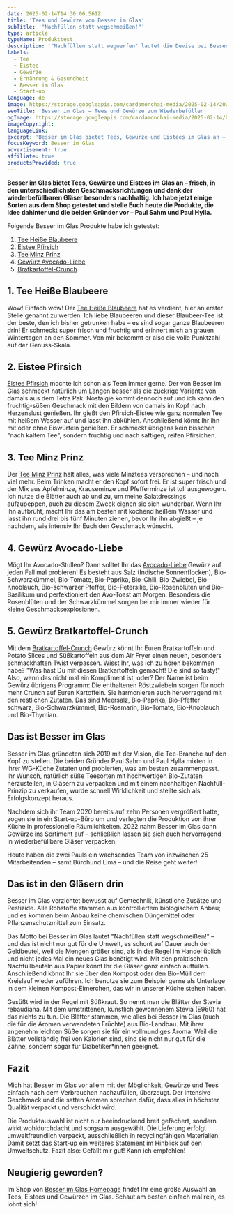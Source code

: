 ```yaml
---
date: 2025-02-14T14:30:06.561Z
title: 'Tees und Gewürze von Besser im Glas'
subTitle: '"Nachfüllen statt wegschmeißen!"'
type: article
typeName: Produkttest
description: '"Nachfüllen statt wegwerfen" lautet die Devise bei Besser im Glas. Erfahrt hier alles über die Tees und Gewürze aus Gläsern zum Wiederbefüllen!'
labels:
  - Tee
  - Eistee
  - Gewürze
  - Ernährung & Gesundheit
  - Besser im Glas
  - Start-up
language: de
image: https://storage.googleapis.com/cardamonchai-media/2025-02-14/2025-02-13-besser-im-glas-soundsvegan-1-jpg-imagine-383848_5b4c48_1024_768/640.webp
seoTitle: 'Besser im Glas – Tees und Gewürze zum Wiederbefüllen'
ogImage: https://storage.googleapis.com/cardamonchai-media/2025-02-14/besser-im-glas-jpg-imagine-382828_796059_1200_628/640.webp
imageCopyright:
languageLink:
excerpt: 'Besser im Glas bietet Tees, Gewürze und Eistees im Glas an – frisch, in den unterschiedlichsten Geschmacksrichtungen und dank der wiederbefüllbaren Gläser besonders nachhaltig. Ich habe jetzt einige Sorten aus dem Shop getestet und stelle Euch heute die Produkte, die Idee dahinter und die beiden Gründer vor – Paul Sahm und Paul Hylla.'
focusKeyword: Besser im Glas
advertisement: true
affiliate: true
productsProvided: true
---
```


**Besser im Glas bietet Tees, Gewürze und Eistees im Glas an – frisch, in den unterschiedlichsten Geschmacksrichtungen und dank der wiederbefüllbaren Gläser besonders nachhaltig. Ich habe jetzt einige Sorten aus dem Shop getestet und stelle Euch heute die Produkte, die Idee dahinter und die beiden Gründer vor – Paul Sahm und Paul Hylla.**

Folgende Besser im Glas Produkte habe ich getestet:

1. [Tee Heiße Blaubeere](#tee-heisse-blaubeere)
2. [Eistee Pfirsich](#eistee-pfirsich)
3. [Tee Minz Prinz](#tee-minz-prinz)
4. [Gewürz Avocado-Liebe](#gewuerz-avocado-liebe)
5. [Bratkartoffel-Crunch](#gewuerz-bratkartoffel-crunch)

<Gallery name="besser-im-glas-1" />

<div id="tee-heisse-blaubeere"></div>

## 1. Tee Heiße Blaubeere

Wow! Einfach wow! Der [Tee Heiße Blaubeere](https://tidd.ly/3EEnBU5) hat es verdient, hier an erster Stelle genannt zu werden. Ich liebe Blaubeeren und dieser Blaubeer-Tee ist der beste, den ich bisher getrunken habe – es sind sogar ganze Blaubeeren drin! Er schmeckt super frisch und fruchtig und erinnert mich an grauen Wintertagen an den Sommer. Von mir bekommt er also die volle Punktzahl auf der Genuss-Skala.

<div id="eistee-pfirsich"></div>

## 2. Eistee Pfirsich

[Eistee Pfirsich](https://tidd.ly/4b2mUzT) mochte ich schon als Teen immer gerne. Der von Besser im Glas schmeckt natürlich um Längen besser als die zuckrige Variante von damals aus dem Tetra Pak. Nostalgie kommt dennoch auf und ich kann den fruchtig-süßen Geschmack mit den Bildern von damals im Kopf nach Herzenslust genießen. Ihr gießt den Pfirsich-Eistee wie ganz normalen Tee mit heißem Wasser auf und lasst ihn abkühlen. Anschließend könnt Ihr ihn mit oder ohne Eiswürfeln genießen. Er schmeckt übrigens kein bisschen "nach kaltem Tee", sondern fruchtig und nach saftigen, reifen Pfirsichen.

<div id="tee-minz-prinz"></div>

## 3. Tee Minz Prinz

Der [Tee Minz Prinz](https://tidd.ly/3D3EtD0) hält alles, was viele Minztees versprechen – und noch viel mehr. Beim Trinken macht er den Kopf sofort frei. Er ist super frisch und der Mix aus Apfelminze, Krauseminze und Pfefferminze ist toll ausgewogen. Ich nutze die Blätter auch ab und zu, um meine Salatdressings aufzupeppen, auch zu diesem Zweck eignen sie sich wunderbar. Wenn Ihr ihn aufbrüht, macht Ihr das am besten mit kochend heißem Wasser und lasst ihn rund drei bis fünf Minuten ziehen, bevor Ihr ihn abgießt – je nachdem, wie intensiv Ihr Euch den Geschmack wünscht.

<div id="gewuerz-avocaodo-liebe"></div>

## 4. Gewürz Avocado-Liebe

Mögt Ihr Avocado-Stullen? Dann solltet Ihr das [Avocado-Liebe](https://tidd.ly/4gJiak2) Gewürz auf jeden Fall mal probieren! Es besteht aus Salz (Indische Sonnenflocken), Bio-Schwarzkümmel, Bio-Tomate, Bio-Paprika, Bio-Chili, Bio-Zwiebel, Bio-Knoblauch, Bio-schwarzer Pfeffer, Bio-Petersilie, Bio-Rosenblüten und Bio-Basilikum und perfektioniert den Avo-Toast am Morgen. Besonders die Rosenblüten und der Schwarzkümmel sorgen bei mir immer wieder für kleine Geschmacksexplosionen.

<div id="gewuerz-bratkartoffel-crunch"></div>

## 5. Gewürz Bratkartoffel-Crunch

Mit dem [Bratkartoffel-Crunch](https://tidd.ly/3Qk0elm) Gewürz könnt Ihr Euren Bratkartoffeln und Potato Slices und Süßkartoffeln aus dem Air Fryer einen neuen, besonders schmackhaften Twist verpassen. Wisst Ihr, was ich zu hören bekommen habe? "Was hast Du mit diesen Bratkartoffeln gemacht! Die sind so tasty!" Also, wenn das nicht mal ein Kompliment ist, oder? Der Name ist beim Gewürz übrigens Programm: Die enthaltenen Röstzwiebeln sorgen für noch mehr Crunch auf Euren Kartoffeln. Sie harmonieren auch hervorragend mit den restlichen Zutaten. Das sind Meersalz, Bio-Paprika, Bio-Pfeffer schwarz, Bio-Schwarzkümmel, Bio-Rosmarin, Bio-Tomate, Bio-Knoblauch und Bio-Thymian.

## Das ist Besser im Glas

Besser im Glas gründeten sich 2019 mit der Vision, die Tee-Branche auf den Kopf zu stellen. Die beiden Gründer Paul Sahm und Paul Hylla mixten in ihrer WG-Küche Zutaten und probierten, was am besten zusammenpasst. Ihr Wunsch, natürlich süße Teesorten mit hochwertigen Bio-Zutaten herzustellen, in Gläsern zu verpacken und mit einem nachhaltigen Nachfüll-Prinzip zu verkaufen, wurde schnell Wirklichkeit und stellte sich als Erfolgskonzept heraus.

Nachdem sich ihr Team 2020 bereits auf zehn Personen vergrößert hatte, zogen sie in ein Start-up-Büro um und verlegten die Produktion von ihrer Küche in professionelle Räumlichkeiten. 2022 nahm Besser im Glas dann Gewürze ins Sortiment auf – schließlich lassen sie sich auch hervorragend in wiederbefüllbare Gläser verpacken.

Heute haben die zwei Pauls ein wachsendes Team von inzwischen 25 Mitarbeitenden – samt Bürohund Lima – und die Reise geht weiter!

## Das ist in den Gläsern drin

Besser im Glas verzichtet bewusst auf Gentechnik, künstliche Zusätze und Pestizide. Alle Rohstoffe stammen aus kontrolliertem biologischem Anbau; und es kommen beim Anbau keine chemischen Düngemittel oder Pflanzenschutzmittel zum Einsatz.

Das Motto bei Besser im Glas lautet "Nachfüllen statt wegschmeißen!" – und das ist nicht nur gut für die Umwelt, es schont auf Dauer auch den Geldbeutel, weil die Mengen größer sind, als in der Regel im Handel üblich und nicht jedes Mal ein neues Glas benötigt wird. Mit den praktischen Nachfüllbeuteln aus Papier könnt Ihr die Gläser ganz einfach auffüllen. Anschließend könnt Ihr sie über den Kompost oder den Bio-Müll dem Kreislauf wieder zuführen. Ich benutze sie zum Beispiel gerne als Unterlage in dem kleinen Kompost-Eimerchen, das wir in unserer Küche stehen haben.

Gesüßt wird in der Regel mit Süßkraut. So nennt man die Blätter der Stevia rebaudiana. Mit dem umstrittenen, künstlich gewonnenem Stevia (E960) hat das nichts zu tun. Die Blätter stammen, wie alles bei Besser im Glas (auch die für die Aromen verwendeten Früchte) aus Bio-Landbau. Mit ihrer angenehm leichten Süße sorgen sie für ein vollmundiges Aroma. Weil die Blätter vollständig frei von Kalorien sind, sind sie nicht nur gut für die Zähne, sondern sogar für Diabetiker\*innen geeignet.

## Fazit

Mich hat Besser im Glas vor allem mit der Möglichkeit, Gewürze und Tees einfach nach dem Verbrauchen nachzufüllen, überzeugt. Der intensive Geschmack und die satten Aromen sprechen dafür, dass alles in höchster Qualität verpackt und verschickt wird.

Die Produktauswahl ist nicht nur beeindruckend breit gefächert, sondern wirkt wohldurchdacht und sorgsam ausgewählt. Die Lieferung erfolgt umweltfreundlich verpackt, ausschließlich in recyclingfähigen Materialien. Damit setzt das Start-up ein weiteres Statement im Hinblick auf den Umweltschutz. Fazit also: Gefällt mir gut! Kann ich empfehlen!

## Neugierig geworden?

Im Shop von [Besser im Glas Homepage](https://tidd.ly/41qoHfb) findet Ihr eine große Auswahl an Tees, Eistees und Gewürzen im Glas. Schaut am besten einfach mal rein, es lohnt sich!

<Gallery name="besser-im-glas-2" />
